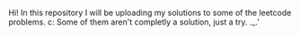 Hi!
In this repository I will be uploading my solutions to some of the leetcode problems. c:
Some of them aren't completly a solution, just a try. ._.'
